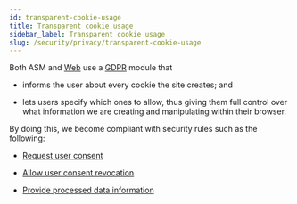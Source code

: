 ```yaml
---
id: transparent-cookie-usage
title: Transparent cookie usage
sidebar_label: Transparent cookie usage
slug: /security/privacy/transparent-cookie-usage
---
```


Both ASM and [Web](https://fluidattacks.com/) use a
[GDPR](https://en.wikipedia.org/wiki/General_Data_Protection_Regulation)
module that

- informs the user about every cookie the site creates; and

- lets users specify which ones to allow,
thus giving them full control
over what information we are creating
and manipulating within their browser.

By doing this,
we become compliant with security rules
such as the following:

- [Request user consent](/criteria/privacy/310)

- [Allow user consent revocation](/criteria/privacy/312)

- [Provide processed data information](/criteria/privacy/315)
